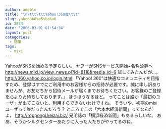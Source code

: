```yaml
---
author: ameblo
title: "\n\t\t\t\tYahoo!360度\t\t"
slug: yahoo360%e5%ba%a6
id: 2834
date: '2006-03-01 01:54:34'
layout: post
categories:
  - 随筆
tags:
  - mixi
---
```


YahooがSNSを始める予定らしい。 ヤフーがSNSサービス開始−名称公募へ http://news.mixi.jp/view_news.pl?id=8118&media_id=6 試してみたんだが…。 http://360.yahoo.co.jp/login.html 「Yahoo! 360°は快適なコミュニティを目指すため、登録はすでにご利用中のお客様からの招待が必要です。誠に申し訳ありませんが、お友だちから招待メールが届くまでお待ちください。お客様のご登録を心よりお待ちしております。」 ほうほうなるほど。 ってことは誰か「最初のユーザ」が出てこないと、利用すらできないわけですね。 そういや、初期のmixiユーザって誰だったんだろう？ ところでこの「六本木経済新聞」ってなんだよ。 http://roppongi.keizai.biz/ 兄弟誌の「横浜経済新聞」もあるらしいな。 ああ、そうかシルクセンターあたりに入った人たちがやってるのね。